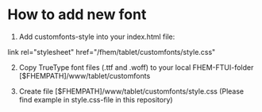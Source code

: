# How to add new font

1. Add customfonts-style into your index.html file:

link rel="stylesheet" href="/fhem/tablet/customfonts/style.css"
    
2. Copy TrueType font files (.ttf and .woff) to your local FHEM-FTUI-folder  [$FHEMPATH]/www/tablet/customfonts

3. Create file  [$FHEMPATH]/www/tablet/customfonts/style.css (Please find example in style.css-file in this repository)

